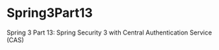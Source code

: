 Spring3Part13
=============

Spring 3 Part 13: Spring Security 3 with Central Authentication Service (CAS)

